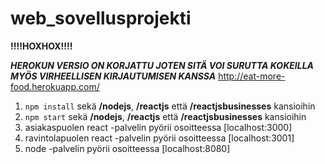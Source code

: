 # web_sovellusprojekti
****!!!!HOXHOX!!!!****

***HEROKUN VERSIO ON KORJATTU JOTEN SITÄ VOI SURUTTA KOKEILLA MYÖS VIRHEELLISEN KIRJAUTUMISEN KANSSA***
http://eat-more-food.herokuapp.com/


1. `npm install` sekä **/nodejs**, **/reactjs** että **/reactjsbusinesses** kansioihin
2. `npm start` sekä **/nodejs**, **/reactjs** että **/reactjsbusinesses** kansioihin
3. asiakaspuolen react -palvelin pyörii osoitteessa [localhost:3000]
4. ravintolapuolen react -palvelin pyörii osoitteessa [localhost:3001]
5. node -palvelin pyörii osoitteessa [localhost:8080]
